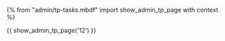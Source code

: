 {% from "admin/tp-tasks.mbdf" import show_admin_tp_page with context %}

{{ show_admin_tp_page('12') }}
